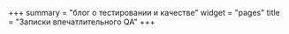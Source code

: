 +++
summary = "блог о тестировании и качестве"
widget = "pages"
title = "Записки впечатлительного QA"
+++


